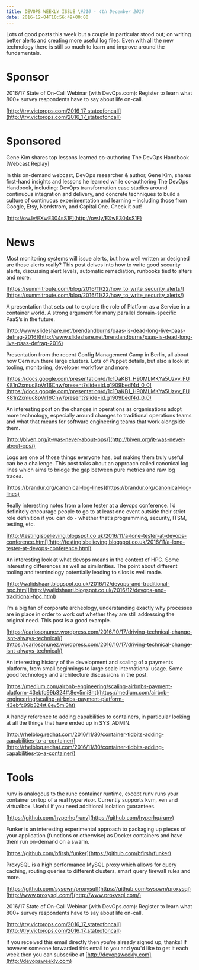 ```yaml
---
title: DEVOPS WEEKLY ISSUE \#310 - 4th December 2016 
date: 2016-12-04T10:56:49+00:00
---
```


Lots of good posts this week but a couple in particular stood out; on writing better alerts and creating more useful log files. Even with all the new technology there is still so much to learn and improve around the fundamentals.


Sponsor
======

2016/17 State of On-Call Webinar (with DevOps.com): Register to learn what 800+ survey respondents have to say about life on-call.

[http://try.victorops.com/2016_17_stateofoncall](http://try.victorops.com/2016_17_stateofoncall)


Sponsored
========

Gene Kim shares top lessons learned co-authoring The DevOps Handbook [Webcast Replay]

In this on-demand webcast, DevOps researcher & author, Gene Kim, shares first-hand insights and lessons he learned while co-authoring The DevOps Handbook, including: DevOps transformation case studies around continuous integration and delivery, and concrete techniques to build a culture of continuous experimentation and learning – including those from Google, Etsy, Nordstrom, and Capital One. Check it out!

[http://ow.ly/EXwE304sS1F](http://ow.ly/EXwE304sS1F)


News
====

Most monitoring systems will issue alerts, but how well written or designed are those alerts really? This post delves into how to write good security alerts, discussing alert levels, automatic remediation, runbooks tied to alters and more.

[https://summitroute.com/blog/2016/11/22/how_to_write_security_alerts/](https://summitroute.com/blog/2016/11/22/how_to_write_security_alerts/)


A presentation that sets out to explore the role of Platform as a Service in a container world. A strong argument for many parallel domain-specific PaaS’s in the future.

[http://www.slideshare.net/brendandburns/paas-is-dead-long-live-paas-defrag-2016](http://www.slideshare.net/brendandburns/paas-is-dead-long-live-paas-defrag-2016)


Presentation from the recent Config Management Camp in Berlin, all about how Cern run there large clusters. Lots of Puppet details, but also a look at tooling, monitoring, developer workflow and more.

[https://docs.google.com/presentation/d/1c1DaKB1_H90MLMKYa5Uzvv_FUK81n2xmuc8pVr16Cnw/present?slide=id.g1909bedf4d_0_0](https://docs.google.com/presentation/d/1c1DaKB1_H90MLMKYa5Uzvv_FUK81n2xmuc8pVr16Cnw/present?slide=id.g1909bedf4d_0_0)


An interesting post on the changes in operations as organisations adopt more technology, especially around changes to traditional operations teams and what that means for software engineering teams that work alongside them.

[http://biven.org/it-was-never-about-ops/](http://biven.org/it-was-never-about-ops/)


Logs are one of those things everyone has, but making them truly useful can be a challenge. This post talks about an approach called canonical log lines which aims to bridge the gap between pure metrics and raw log traces.

[https://brandur.org/canonical-log-lines](https://brandur.org/canonical-log-lines)


Really interesting notes from a lone tester at a devops conference. I’d definitely encourage people to go to at least one event outside their strict role definition if you can do - whether that’s programming, security, ITSM, testing, etc.

[http://testingisbelieving.blogspot.co.uk/2016/11/a-lone-tester-at-devops-conference.html](http://testingisbelieving.blogspot.co.uk/2016/11/a-lone-tester-at-devops-conference.html)


An interesting look at what devops means in the context of HPC. Some interesting differences as well as similarities. The point about different tooling and terminology potentially leading to silos is well made.

[http://walidshaari.blogspot.co.uk/2016/12/devops-and-traditional-hpc.html](http://walidshaari.blogspot.co.uk/2016/12/devops-and-traditional-hpc.html)


I’m a big fan of corporate archeology, understanding exactly why processes are in place in order to work out whether they are still addressing the original need. This post is a good example.

[https://carlosonunez.wordpress.com/2016/10/17/driving-technical-change-isnt-always-technical/](https://carlosonunez.wordpress.com/2016/10/17/driving-technical-change-isnt-always-technical/)


An interesting history of the development and scaling of a payments platform, from small beginnings to large scale international usage. Some good technology and architecture discussions in the post.

[https://medium.com/airbnb-engineering/scaling-airbnbs-payment-platform-43ebfc99b324#.8ev5mi3ht](https://medium.com/airbnb-engineering/scaling-airbnbs-payment-platform-43ebfc99b324#.8ev5mi3ht)


A handy reference to adding capabilities to containers, in particular looking at all the things that have ended up in SYS_ADMIN.

[http://rhelblog.redhat.com/2016/11/30/container-tidbits-adding-capabilities-to-a-container/](http://rhelblog.redhat.com/2016/11/30/container-tidbits-adding-capabilities-to-a-container/)


Tools
=====

runv is analogous to the runc container runtime, except runv runs your container on top of a real hypervisor. Currently supports kvm, xen and virtualbox. Useful if you need additional isolation guarantees.

[https://github.com/hyperhq/runv](https://github.com/hyperhq/runv)


Funker is an interesting experimental approach to packaging up pieces of your application (functions or otherwise) as Docker containers and have them run on-demand on a swarm.

[https://github.com/bfirsh/funker](https://github.com/bfirsh/funker)


ProxySQL is a high performance MySQL proxy which allows for query caching, routing queries to different clusters, smart query firewall rules and more.

[https://github.com/sysown/proxysql](https://github.com/sysown/proxysql)
[http://www.proxysql.com/](http://www.proxysql.com/)



2016/17 State of On-Call Webinar (with DevOps.com): Register to learn what 800+ survey respondents have to say about life on-call.

[http://try.victorops.com/2016_17_stateofoncall](http://try.victorops.com/2016_17_stateofoncall)


If you received this email directly then you're already signed up, thanks! If however someone forwarded this email to you and you'd like to get it each week then you can subscribe at [http://devopsweekly.com](http://devopsweekly.com)

